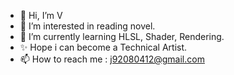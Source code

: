 - 👋 Hi, I’m V
- 👀 I’m interested in reading novel.
- 🌱 I’m currently learning HLSL, Shader, Rendering.
- ✨ Hope i can become a Technical Artist.
- 📫 How to reach me : j92080412@gmail.com

<!---
Breeze71/Breeze71 is a ✨ special ✨ repository because its `README.md` (this file) appears on your GitHub profile.
You can click the Preview link to take a look at your changes.
--->
